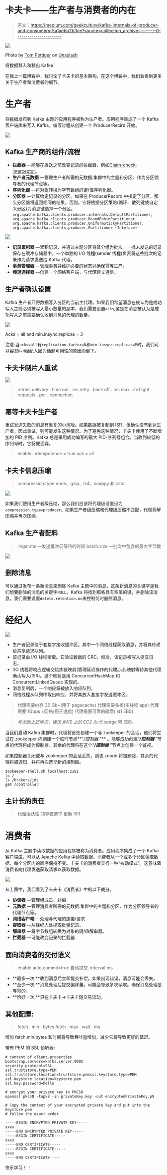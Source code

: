 # 卡夫卡——生产者与消费者的内在

> 原文：<https://medium.com/geekculture/kafka-internals-of-producer-and-consumers-5a1aebb2b3ce?source=collection_archive---------0----------------------->

![](img/664e1ca90e61769342806c9f36aaa560.png)

Photo by [Tom Pottiger](https://unsplash.com/@tompottiger?utm_source=unsplash&utm_medium=referral&utm_content=creditCopyText) on [Unsplash](https://unsplash.com/s/photos/producer-consumer?utm_source=unsplash&utm_medium=referral&utm_content=creditCopyText)

将数据移入和移出 Kafka

在我上一篇博客中，我讨论了卡夫卡的基本架构。在这个博客中，我们会看到更多关于生产者和消费者的细节。

# 生产者

将数据发布到 Kafka 主题的应用程序被称为生产者。应用程序集成了一个 Kafka 客户端库来写入 Kafka。编写过程从创建一个 ProducerRecird 开始。

![](img/a2fdcfe2da883c2f827f4d31066eeb3e.png)

## Kafka 生产商的组件/流程

*   **拦截器** —能够在发送之前改变记录的拦截器，例如[Claim-check-interceptor](https://github.com/irori-ab/claim-check-interceptors)。
*   **生产者元数据** —管理生产者所需的元数据:集群中的主题和分区、作为分区领导者的代理节点等。
*   **序列化器** —将对象转换为字节数组的键/值序列化器。
*   **分区器** —计算给定记录的分区。如果在 ProducerRecord 中指定了分区，那么分区器将返回相同的结果，否则，它将根据分区策略(循环、散列键或自定义分区)为消息键选择一个分区。`org.apache.kafka.clients.producer.internals.DefaultPartitioner, org.apache.kafka.clients.producer.RoundRobinPartitioner, org.apache.kafka.clients.producer.UniformStickyPartitioner, org.apache.kafka.clients.producer.Partitioner (Inteface)`

![](img/e566a90ac472ea99127942a7a393ddb3.png)

*   **记录累积器** —累积记录，并通过主题分区将其分组为批次。一批未发送的记录保存在缓冲存储器中。一个单独的 I/O 线程(sender 线程)负责将这些批次的记录作为请求发送给 Kafka 代理。
*   **事务管理器** —管理事务并维护必要的状态以确保幂等生产。
*   **频道选择器** —创建一个网络客户端，与代理建立通信。

## 生产者确认设置

Kafka 生产者只将数据写入分区的当前主代理。如果我们希望消息在被认为是成功写入之前必须被写入最小数量的副本，我们需要设置`acks`,这是在消息被认为是成功写入之前需要确认收到消息的代理的数量。

![](img/77e4869472928bd70036c22ed3431efc.png)

Acks = all and min.insync.replicas = 3

注意:当`acks=all`有`replication.factor=N`和`min.insync.replicas=M`时，我们可以容忍`N-M`经纪人因为话题可用性的原因而倒下。

## 卡夫卡制片人重试

![](img/39dfe4bbe63d8f2929f32f953b819824.png)

> retries
> delivery . time out . ms
> retry . back off . ms
> max . in-flight . requests . per . connection

## 幂等卡夫卡生产者

重试发送失败的消息有重复的小风险。如果数据被复制到 ISR，但确认没有到达生产者，因此重试，则可能发生这种情况。为了避免这种情况，卡夫卡使用了不断增加的 PID 序列。Kafka 总是采用成功编写的最大 PID-序列号组合。当收到较低的序列号时，它将被丢弃。

> enable . idempotence = true
> ack = all

## 卡夫卡信息压缩

> compression.type
> none、gzip、lz4、snappy 和 zstd

![](img/df79c7537338f9b090a69e0538290bf5.png)

如果我们使用生产者级压缩，那么我们应该将代理级设置设为`compression.type=producer`。如果生产者级压缩和代理级压缩不匹配，代理将解压缩并再次压缩。

## Kafka 生产者配料

> linger.ms —发送批次前等待的时间
> batch.size —批次中包含的最大字节数

![](img/67a88fc8550a573be6dddedabe46655b.png)

## 删除消息

可以通过发布一条新消息来删除 Kafka 主题中的消息，这条新消息的关键字是我们想要删除的消息的关键字`NULL`。Kafka 将找到那些具有空值的键，并删除该消息。我们需要设置`delete.retention.ms`来控制何时删除消息。

# 经纪人

![](img/19c76e0cfadd77be2f19803696400c21.png)

*   生产者记录位于套接字接收缓冲区。其中一个网络线程获取消息，并将其传递给共享请求队列。
*   该记录由 I/O 线程拾取。它验证数据的 CRC。然后，该记录被写入提交日志。
*   I/O 线程将响应逻辑交给炼狱映射(管理延迟操作的代理。).此映射等待其他代理确认写入(ISR)。这个映射是用 ConcurrentHashMap 和 ConcurrentLinkedQueue 实现的。
*   消息复制后，一个响应将被放入响应队列。
*   网络线程从队列中取出响应，并将其放入套接字发送缓冲区。

> 代理需要内存 30 Gb+(用于 pagecache)
> 代理需要多核(多线程 app)
> 代理需要 1Gbps +网络(用于通信)
> 代理需要可靠的磁盘( *st1* EBS)

> *考虑到上述情况，建议 AWS 上的 EC2 为 r5.xlarge* 带 EBS。

当我们启动 Kafka 集群时，代理将首先创建一个与 zookeeper 的会话，他们将尝试在 zookeeper 内创建一个临时节点**"*/控制器* "** 。能够成功创建“***/控制器*** ”节点的代理将成为控制器。其余的代理将在这个“***/控制器*** ”节点上创建一个监视。

如果控制器关闭或与 zookeeper 的会话丢失，则该 znode 将被删除，其余的代理将被通知，并将再次选举新的控制器。

```
zookeeper-shell.sh localhost:2181
ls /
ls /brokers/ids
get /controller
```

## 主计长的责任

> 代理活跃性
> 领导者选举
> 更新 ISR

# 消费者

从 Kafka 主题中读取数据的应用程序被称为消费者。应用程序集成了一个 Kafka 客户端库，可以从 Apache Kafka 中读取数据。消费者从一个或多个分区读取数据，每个分区内的顺序保持不变。卡夫卡的消费者实行一种“拉动模式”。这意味着消费者向代理发送获取请求以获取数据。

![](img/ee2b358ee90991a9a838f1b1bf0d4ed7.png)

从上图中，我们看到了卡夫卡《消费者》中的以下成分。

*   **协调者** —管理组成员、补偿
*   **元数据** —管理消费者所需的元数据:集群中的主题和分区、作为分区领导者的代理节点等。
*   **网络客户端** —处理与代理的连接/请求
*   **提取器** —从经纪人处提取批量记录。
*   **解串器** —将字节数组转换为对象的键/值解串器。
*   **拦截器** —可能改变记录的拦截器

## 面向消费者的交付语义

> enable.auto.commit=true
> 自动提交. interval.ms

*   **最多一次:**收到消息后立即提交补偿。如果出现错误，消息可能会丢失。
*   **至少一次:**消息处理后提交偏移量。可能会导致多次读取。确保消息处理是等幂的。
*   **恰好一次:**只在卡夫卡→卡夫卡随交易流动。

## 其他配置:

> fetch . min . bytes
> fetch . max . wait . ms

增加 fetch.min.bytes 和时间将导致吞吐量增加，减少它将导致更好的延迟。

带有 PEM 的 SSL 侦听器:

```
# content of client.properties
bootstrap.servers=kafka.server:9092
security.protocol=SSL
ssl.truststore.type=PEM
ssl.truststore.location=truststore.pemssl.keystore.type=PEM
ssl.keystore.location=keystore.pem
ssl.key.password=hello

# encrypt your private key in PKCS8
openssl pkcs8 -topk8 -in privateKey.key -out encryptedPrivateKey.p9

# Copy the content of your encrypted private key and put into the keystore.pem
# follow the exact order

-----BEGIN ENCRYPTED PRIVATE KEY-----
xxxx
-----END ENCRYPTED PRIVATE KEY-----
-----BEGIN CERTIFICATE-----
xxxx
-----END CERTIFICATE-----
-----BEGIN CERTIFICATE-----
xxxx
-----END CERTIFICATE-----
```

快乐学习！！